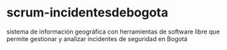 scrum-incidentesdebogota
========================

sistema de información geográfica con herramientas de software libre que permite gestionar y analizar incidentes de seguridad en Bogotá
